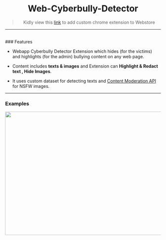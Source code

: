 <div align='center'>
  <h1> Web-Cyberbully-Detector </h1>

> Kidly view this [link](https://www.howtogeek.com/120743/how-to-install-extensions-from-outside-the-chrome-web-store/) to add custom chrome extension to Webstore

</div>


-----------------
<br>
### Features

- Webapp Cyberbully Detector Extension which hides (for the victims) and highlights (for the admin) bullying content on any web page. 

- Content includes **texts & images** and Extension can **Highlight & Redact text , Hide Images**. 

- It uses custom dataset for detecting texts and [Content Moderation API](https://app.nanonets.com/content-moderation-api/) for NSFW images.

---------------------

### Examples

<div align='center'>
    <img src='https://github.com/mihir2510/BulliesEye/Extensions/Web-Cyberbully-Detector/images/diagram.jpg'
    width=600 height=400>
</div>
<br>

